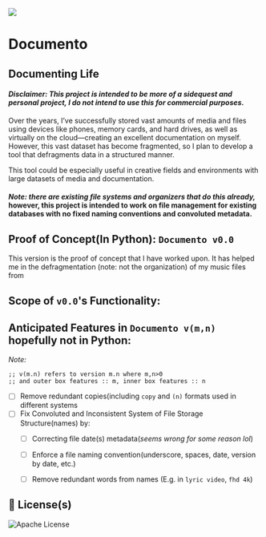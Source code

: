 ![](images/logo_prop.png)

# Documento
## Documenting Life
#### _Disclaimer: This project is intended to be more of a sidequest and personal project, I do not intend to use this for commercial purposes._

Over the years, I’ve successfully stored vast amounts of media and files 
using devices like phones, memory cards, and hard drives, as well as virtually on the 
cloud—creating
an excellent documentation on myself. 
However, this vast dataset has become fragmented, so I plan to develop a tool that 
defragments data in a structured manner.

This tool could be especially useful in creative fields and environments with large datasets of
media and documentation.

#### _Note: there are existing file systems and organizers that do this already,_ however, this project is intended to work on file management for existing databases with no fixed naming conventions and convoluted metadata. 

## Proof of Concept(In Python): `Documento v0.0`

This version is the proof of concept that I have worked upon. It has helped me in the defragmentation
(note: not the organization) of my music files from 

## Scope of `v0.0`'s Functionality:

## Anticipated Features in `Documento v(m,n)` hopefully not in Python:
_Note:_
```racket
;; v(m.n) refers to version m.n where m,n>0 
;; and outer box features :: m, inner box features :: n
```



- [ ] Remove redundant copies(including `copy` and `(n)` formats used in different systems
- [ ] Fix Convoluted and Inconsistent System of File Storage Structure(names) by:
  - [ ] Correcting file date(s) metadata(_seems wrong for some reason lol_)
  - [ ] Enforce a file naming convention(underscore, spaces, date, version by date, etc.)
  - [ ] Remove redundant words from names (E.g. in `lyric video`, `fhd 4k`)




## 📜 License(s)
![Apache License](https://img.shields.io/badge/License-Apache%202.0-blue.svg)
